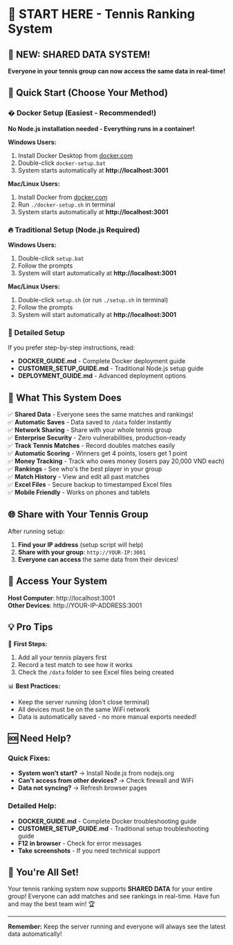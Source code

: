 # 🎾 START HERE - Tennis Ranking System

## 🌟 NEW: SHARED DATA SYSTEM!
**Everyone in your tennis group can now access the same data in real-time!**

## 🚀 Quick Start (Choose Your Method)

### � Docker Setup (Easiest - Recommended!)
**No Node.js installation needed - Everything runs in a container!**

**Windows Users:**
1. Install Docker Desktop from [docker.com](https://docker.com/get-started)
2. Double-click `docker-setup.bat`
3. System starts automatically at **http://localhost:3001**

**Mac/Linux Users:**
1. Install Docker from [docker.com](https://docker.com/get-started)
2. Run `./docker-setup.sh` in terminal
3. System starts automatically at **http://localhost:3001**

### 🔥 Traditional Setup (Node.js Required)
**Windows Users:**
1. Double-click `setup.bat`
2. Follow the prompts
3. System will start automatically at **http://localhost:3001**

**Mac/Linux Users:**
1. Double-click `setup.sh` (or run `./setup.sh` in terminal)
2. Follow the prompts
3. System will start automatically at **http://localhost:3001**

### 📖 Detailed Setup
If you prefer step-by-step instructions, read:
- **DOCKER_GUIDE.md** - Complete Docker deployment guide
- **CUSTOMER_SETUP_GUIDE.md** - Traditional Node.js setup guide
- **DEPLOYMENT_GUIDE.md** - Advanced deployment options

## 🎯 What This System Does

✅ **Shared Data** - Everyone sees the same matches and rankings!  
✅ **Automatic Saves** - Data saved to `/data` folder instantly  
✅ **Network Sharing** - Share with your whole tennis group  
✅ **Enterprise Security** - Zero vulnerabilities, production-ready  
✅ **Track Tennis Matches** - Record doubles matches easily  
✅ **Automatic Scoring** - Winners get 4 points, losers get 1 point  
✅ **Money Tracking** - Track who owes money (losers pay 20,000 VND each)  
✅ **Rankings** - See who's the best player in your group  
✅ **Match History** - View and edit all past matches  
✅ **Excel Files** - Secure backup to timestamped Excel files  
✅ **Mobile Friendly** - Works on phones and tablets  

## 🌐 Share with Your Tennis Group

After running setup:
1. **Find your IP address** (setup script will help)
2. **Share with your group**: `http://YOUR-IP:3001`
3. **Everyone can access** the same data from their devices!

## 📱 Access Your System

**Host Computer**: http://localhost:3001  
**Other Devices**: http://YOUR-IP-ADDRESS:3001

## 💡 Pro Tips

🎯 **First Steps:**
1. Add all your tennis players first
2. Record a test match to see how it works
3. Check the `/data` folder to see Excel files being created

📊 **Best Practices:**
- Keep the server running (don't close terminal)
- All devices must be on the same WiFi network
- Data is automatically saved - no more manual exports needed!

## 🆘 Need Help?

### Quick Fixes:
- **System won't start?** → Install Node.js from nodejs.org
- **Can't access from other devices?** → Check firewall and WiFi
- **Data not syncing?** → Refresh browser pages

### Detailed Help:
- **DOCKER_GUIDE.md** - Complete Docker troubleshooting guide
- **CUSTOMER_SETUP_GUIDE.md** - Traditional setup troubleshooting guide
- **F12 in browser** - Check for error messages
- **Take screenshots** - If you need technical support

## 🎉 You're All Set!

Your tennis ranking system now supports **SHARED DATA** for your entire group! Everyone can add matches and see rankings in real-time. Have fun and may the best team win! 🏆

---

**Remember:** Keep the server running and everyone will always see the latest data automatically!
